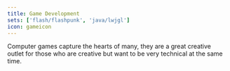 ```yaml
---
title: Game Development
sets: ['flash/flashpunk', 'java/lwjgl']
icon: gameicon
---
```

Computer games capture the hearts of many, they are a great creative outlet for those who are creative but want to be very technical at the same time.
